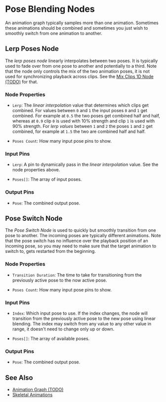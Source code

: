 # Pose Blending Nodes

An animation graph typically samples more than one animation. Sometimes these animations should be combined and sometimes you just wish to smoothly switch from one animation to another.

## Lerp Poses Node

The *lerp poses node* linearly interpolates between two poses. It is typically used to fade over from one pose to another and potentially to a third. Note that the node only controls the mix of the two animation poses, it is not used for synchronizing playback across clips. See the [Mix Clips 1D Node (TODO)](anim-nodes-mix1d.md) for that.

### Node Properties

* `Lerp`: The *linear interpolation* value that determines which clips get combined. For values between `0` and `1` the input poses `0` and `1` get combined. For example at `0.5` the two poses get combined half and half, whereas at `0.9` clip `0` is used with 10% strength and clip `1` is used with 90% strength. For *lerp values* between `1` and `2` the poses `1` and `2` get combined, for example at `1.5` the two are combined half and half.

* `Poses Count`: How many input pose pins to show.

### Input Pins

* `Lerp`: A pin to dynamically pass in the *linear interpolation* value. See the node properties above.

* `Poses[]`: The array of input poses.

### Output Pins

* `Pose`: The combined output pose.

## Pose Switch Node

The *Pose Switch Node* is used to quickly but smoothly transition from one pose to another. The incoming poses are typically different animations. Note that the pose switch has no influence over the playback position of an incoming pose, so you may need to make sure that the target animation to switch to, gets restarted from the beginning.

### Node Properties

* `Transition Duration`: The time to take for transitioning from the previously active pose to the now active pose.

* `Poses Count`: How many input pose pins to show.

### Input Pins

* `Index`: Which input pose to use. If the index changes, the node will transition from the previously active pose to the new pose using linear blending. The index may switch from any value to any other value in range, it doesn't need to change only up or down.

* `Poses[]`: The array of available poses.

### Output Pins

* `Pose`: The combined output pose.

## See Also

* [Animation Graph (TODO)](animation-graph-overview.md)
* [Skeletal Animations](../skeletal-animation-overview.md)

